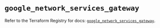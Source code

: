 # `google_network_services_gateway`

Refer to the Terraform Registry for docs: [`google_network_services_gateway`](https://registry.terraform.io/providers/hashicorp/google-beta/6.41.0/docs/resources/google_network_services_gateway).
